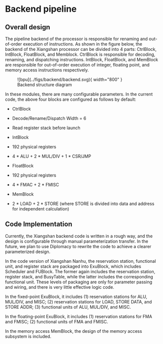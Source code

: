 # Backend pipeline

## Overall design

The pipeline backend of the processor is responsible for renaming and out-of-order execution of instructions. As shown in the figure below, the backend of the Xiangshan processor can be divided into 4 parts: CtrlBlock, IntBlock, FloatBlock, and Memblock. CtrlBlock is responsible for decoding, renaming, and dispatching instructions. IntBlock, FloatBlock, and MemBlock are responsible for out-of-order execution of integer, floating point, and memory access instructions respectively.

<figure markdown>
![bpu](../figs/backend/backend.svg){ width="800" }
<figcaption>Backend structure diagram </figcaption>
</figure>

In these modules, there are many configurable parameters. In the current code, the above four blocks are configured as follows by default:

* CtrlBlock

* Decode/Rename/Dispatch Width = 6

* Read register stack before launch

* IntBlock

* 192 physical registers

* 4 * ALU + 2 * MUL/DIV + 1 * CSR/JMP

* FloatBlock

* 192 physical registers

* 4 * FMAC + 2 * FMISC

* MemBlock

* 2 * LOAD + 2 * STORE (where STORE is divided into data and address for independent calculation)

## Code Implementation

Currently, the Xiangshan backend code is written in a rough way, and the design is configurable through manual parameterization transfer. In the future, we plan to use Diplomacy to rewrite the code to achieve a clearer parameterized design.

In the code version of Xiangshan Nanhu, the reservation station, functional unit, and register stack are packaged into ExuBlock, which includes Scheduler and FUBlock. The former again includes the reservation station, register stack, and BusyTable, while the latter includes the corresponding functional unit. These levels of packaging are only for parameter passing and wiring, and there is very little effective logic code.

In the fixed-point ExuBlock, it includes (1) reservation stations for ALU, MUL/DIV, and MISC; (2) reservation stations for LOAD, STORE DATA, and STORE ADDR; (3) functional units of ALU, MUL/DIV, and MISC.

In the floating-point ExuBlock, it includes (1) reservation stations for FMA and FMISC; (2) functional units of FMA and FMISC.

In the memory access MemBlock, the design of the memory access subsystem is included.
